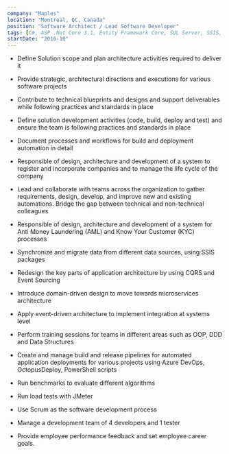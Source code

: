 ```yaml
---
company: "Maples"
location: "Montreal, QC, Canada"
position: "Software Architect / Lead Software Developer"
tags: [C#, ASP .Net Core 3.1, Entity Framework Core, SQL Server, SSIS, JMeter, MSTest, Git, Azure DevOps, Octopus Deploy, ElasticSearch, RabbitMQ, Power BI]
startDate: "2016-10"
---
```


* Define Solution scope and plan architecture activities required to deliver it </p>
* Provide strategic, architectural directions and executions for various software projects </p>
* Contribute to technical blueprints and designs and support deliverables while following practices and standards in place </p>
* Define solution development activities (code, build, deploy and test) and ensure the team is following practices and standards in place </p>
* Document processes and workflows for build and deployment automation in detail </p>
* Responsible of design, architecture and development of a system to register and incorporate companies and to manage the life cycle of the company </p>
* Lead and collaborate with teams across the organization to gather requirements, design, develop, and improve new and existing automations. Bridge the gap between technical and non-technical colleagues </p>
* Responsible of design, architecture and development of a system for Anti Money Laundering (AML) and Know Your Customer (KYC) processes </p>
* Synchronize and migrate data from different data sources, using SSIS packages </p>
* Redesign the key parts of application architecture by using CQRS and Event Sourcing </p>
* Introduce domain-driven design to move towards microservices architecture </p>
* Apply event-driven architecture to implement integration at systems level </p>
* Perform training sessions for teams in different areas such as OOP, DDD and Data Structures </p>
* Create and manage build and release pipelines for automated application deployments for various projects using Azure DevOps, OctopusDeploy, PowerShell scripts </p>
* Run benchmarks to evaluate different algorithms </p>
* Run load tests with JMeter </p>
* Use Scrum as the software development process </p>
* Manage a development team of 4 developers and 1 tester </p>
* Provide employee performance feedback and set employee career goals.